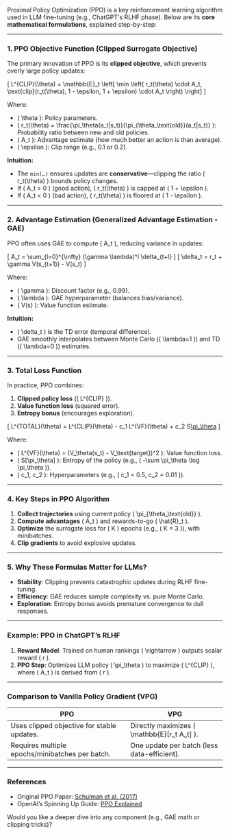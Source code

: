Proximal Policy Optimization (PPO) is a key reinforcement learning algorithm used in LLM fine-tuning (e.g., ChatGPT's RLHF phase). Below are its **core mathematical formulations**, explained step-by-step:

---

### **1. PPO Objective Function (Clipped Surrogate Objective)**
The primary innovation of PPO is its **clipped objective**, which prevents overly large policy updates:

\[
L^{CLIP}(\theta) = \mathbb{E}_t \left[ \min \left( r_t(\theta) \cdot A_t, \text{clip}(r_t(\theta), 1 - \epsilon, 1 + \epsilon) \cdot A_t \right) \right]
\]

Where:
- \( \theta \): Policy parameters.
- \( r_t(\theta) = \frac{\pi_\theta(a_t|s_t)}{\pi_{\theta_\text{old}}(a_t|s_t)} \): Probability ratio between new and old policies.
- \( A_t \): Advantage estimate (how much better an action is than average).
- \( \epsilon \): Clip range (e.g., 0.1 or 0.2).

**Intuition:**  
- The `min(…)` ensures updates are **conservative**—clipping the ratio \( r_t(\theta) \) bounds policy changes.
- If \( A_t > 0 \) (good action), \( r_t(\theta) \) is capped at \( 1 + \epsilon \).  
- If \( A_t < 0 \) (bad action), \( r_t(\theta) \) is floored at \( 1 - \epsilon \).

---

### **2. Advantage Estimation (Generalized Advantage Estimation - GAE)**
PPO often uses GAE to compute \( A_t \), reducing variance in updates:

\[
A_t = \sum_{l=0}^{\infty} (\gamma \lambda)^l \delta_{t+l}
\]
\[
\delta_t = r_t + \gamma V(s_{t+1}) - V(s_t)
\]

Where:
- \( \gamma \): Discount factor (e.g., 0.99).
- \( \lambda \): GAE hyperparameter (balances bias/variance).
- \( V(s) \): Value function estimate.

**Intuition:**  
- \( \delta_t \) is the TD error (temporal difference).  
- GAE smoothly interpolates between Monte Carlo (\( \lambda=1 \)) and TD (\( \lambda=0 \)) estimates.

---

### **3. Total Loss Function**
In practice, PPO combines:
1. **Clipped policy loss** (\( L^{CLIP} \)).
2. **Value function loss** (squared error).
3. **Entropy bonus** (encourages exploration).

\[
L^{TOTAL}(\theta) = L^{CLIP}(\theta) - c_1 L^{VF}(\theta) + c_2 S[\pi_\theta](s_t)
\]

Where:
- \( L^{VF}(\theta) = (V_\theta(s_t) - V_\text{target})^2 \): Value function loss.
- \( S[\pi_\theta] \): Entropy of the policy (e.g., \( -\sum \pi_\theta \log \pi_\theta \)).
- \( c_1, c_2 \): Hyperparameters (e.g., \( c_1 = 0.5, c_2 = 0.01 \)).

---

### **4. Key Steps in PPO Algorithm**
1. **Collect trajectories** using current policy \( \pi_{\theta_\text{old}} \).
2. **Compute advantages** \( A_t \) and rewards-to-go \( \hat{R}_t \).
3. **Optimize** the surrogate loss for \( K \) epochs (e.g., \( K = 3 \)), with minibatches.
4. **Clip gradients** to avoid explosive updates.

---

### **5. Why These Formulas Matter for LLMs?**
- **Stability**: Clipping prevents catastrophic updates during RLHF fine-tuning.
- **Efficiency**: GAE reduces sample complexity vs. pure Monte Carlo.
- **Exploration**: Entropy bonus avoids premature convergence to dull responses.

---

### **Example: PPO in ChatGPT’s RLHF**
1. **Reward Model**: Trained on human rankings \( \rightarrow \) outputs scalar reward \( r \).
2. **PPO Step**: Optimizes LLM policy \( \pi_\theta \) to maximize \( L^{CLIP} \), where \( A_t \) is derived from \( r \).

---

### **Comparison to Vanilla Policy Gradient (VPG)**
| **PPO** | **VPG** |
|---------|---------|
| Uses clipped objective for stable updates. | Directly maximizes \( \mathbb{E}[r_t A_t] \). |
| Requires multiple epochs/minibatches per batch. | One update per batch (less data-efficient). |

---

### **References**
- Original PPO Paper: [Schulman et al. (2017)](https://arxiv.org/abs/1707.06347)  
- OpenAI’s Spinning Up Guide: [PPO Explained](https://spinningup.openai.com/en/latest/algorithms/ppo.html)  

Would you like a deeper dive into any component (e.g., GAE math or clipping tricks)?
